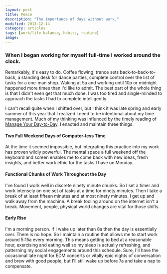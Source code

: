 ```yaml
---
layout: post
title: Peace
description: "The importance of days without work."
modified: 2013-12-14
category: articles
tags: [work/life balance, habits, routine]
image:
---
```


### When I began working for myself full-time I worked around the clock. ###

Remarkably, it's easy to do. Coffee flowing, trance sets back-to-back-to-back, a standing desk for dance parties, complete control over the list of tasks for a one-man shop. Waking at 5a and working until 10p or midnight happened more times than I'd like to admit. The best part of the whole thing is that I didn't even get that much done. I was too tired and single-minded to approach the tasks I had to complete intelligently.

I can't recall quite when I shifted over, but I think it was late spring and early summer of this year that I realized I need to be intentional about my time management. Much of my thinking was influnced by the timely reading of [Manage Your Day-to-Day](http://99u.com/book/manage-your-day-to-day-2). I enacted and maintain three things:

#### Two Full Weekend Days of Computer-less Time ####

At the time it seemed impossible, but integrating this practice into my work has proven wildly powerful. The mental space a full weekend off the keyboard and screen enables me to come back with new ideas, fresh insights, and better work ethic for the tasks I have on Monday.

#### Functional Chunks of Work Throughout the Day ####

I've found I work well in discrete ninety minute chunks. So I set a timer and work intensely on one set of tasks at a time for ninety minutes. Then I take a break of at least fifteen minutes and at most ninety minutes. I get up and walk away from the machine. A break tooling around on the internet isn't a break. Movement, people, physical world changes are vital for those shifts.

#### Early Rise ####

I'm a morning person. If I wake up later than 8a then the day is essentially over. There is no hope. So I maintain a routine that allows me to start work around 5:15a every morning. This means getting to bed at a reasonable hour, exercising and eating well so my sleep is actually refreshing, and patterning my social engagements around this schedule. Sure, I'll have the occasional late night for EDM concerts or vitally epic nights of conversation and brew with good people, but I'll still wake up before 7a and take a nap to compensate.